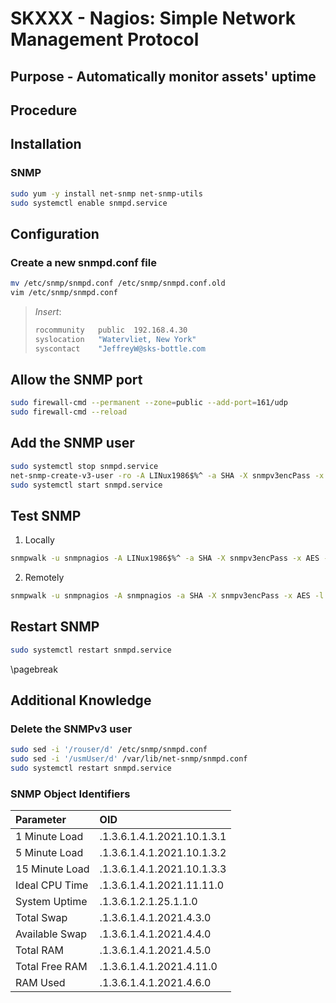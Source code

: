 # SKXXX - Nagios: Simple Network Management Protocol
## Purpose - Automatically monitor assets' uptime
## Procedure

## Installation
### SNMP
```bash
sudo yum -y install net-snmp net-snmp-utils
sudo systemctl enable snmpd.service
```
## Configuration
### Create a new snmpd.conf file
```bash
mv /etc/snmp/snmpd.conf /etc/snmp/snmpd.conf.old
vim /etc/snmp/snmpd.conf
```
> _Insert_:
> ```bash
> rocommunity	public	192.168.4.30
> syslocation	"Watervliet, New York"
> syscontact	"JeffreyW@sks-bottle.com
> ```

## Allow the SNMP port
```bash
sudo firewall-cmd --permanent --zone=public --add-port=161/udp
sudo firewall-cmd --reload
```
## Add the SNMP user
```bash
sudo systemctl stop snmpd.service
net-snmp-create-v3-user -ro -A LINux1986$%^ -a SHA -X snmpv3encPass -x AES snmpnagios
sudo systemctl start snmpd.service
```
## Test SNMP
1. Locally
```bash
snmpwalk -u snmpnagios -A LINux1986$%^ -a SHA -X snmpv3encPass -x AES -l authPriv 127.0.0.1 -v3
```
2. Remotely
```bash
snmpwalk -u snmpnagios -A snmpnagios -a SHA -X snmpv3encPass -x AES -l authPriv [remote_ip_address] -v3
```

## Restart SNMP
```bash
sudo systemctl restart snmpd.service
```

\pagebreak

## Additional Knowledge
### Delete the SNMPv3 user
```bash
sudo sed -i '/rouser/d' /etc/snmp/snmpd.conf
sudo sed -i '/usmUser/d' /var/lib/net-snmp/snmpd.conf
sudo systemctl restart snmpd.service
```
### SNMP Object Identifiers
|Parameter|OID|
|:-|:-|
|1 Minute Load|.1.3.6.1.4.1.2021.10.1.3.1|
|5 Minute Load|.1.3.6.1.4.1.2021.10.1.3.2|
|15 Minute Load|.1.3.6.1.4.1.2021.10.1.3.3|
|Ideal CPU Time|.1.3.6.1.4.1.2021.11.11.0|
|System Uptime|.1.3.6.1.2.1.25.1.1.0|
|Total Swap|.1.3.6.1.4.1.2021.4.3.0|
|Available Swap|.1.3.6.1.4.1.2021.4.4.0|
|Total RAM|.1.3.6.1.4.1.2021.4.5.0|
|Total Free RAM|.1.3.6.1.4.1.2021.4.11.0|
|RAM Used|.1.3.6.1.4.1.2021.4.6.0|


